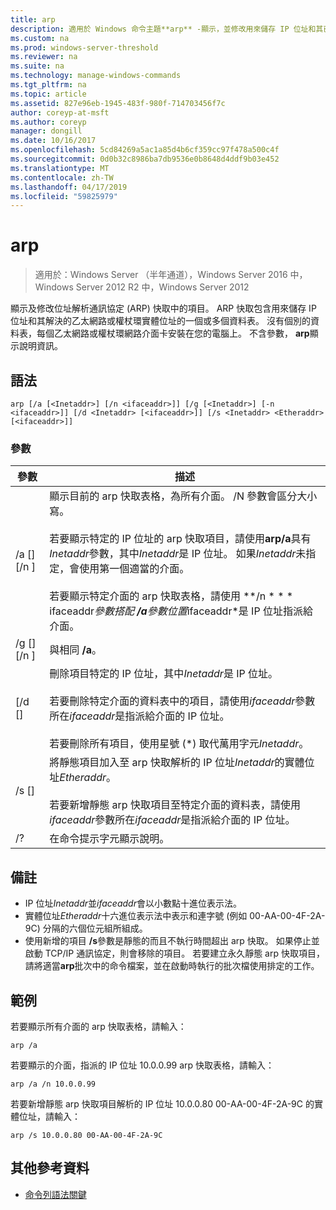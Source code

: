 ```yaml
---
title: arp
description: 適用於 Windows 命令主題**arp** -顯示，並修改用來儲存 IP 位址和其已解析的實體位址的位址解析通訊協定 (arp) 快取中的項目。
ms.custom: na
ms.prod: windows-server-threshold
ms.reviewer: na
ms.suite: na
ms.technology: manage-windows-commands
ms.tgt_pltfrm: na
ms.topic: article
ms.assetid: 827e96eb-1945-483f-980f-714703456f7c
author: coreyp-at-msft
ms.author: coreyp
manager: dongill
ms.date: 10/16/2017
ms.openlocfilehash: 5cd84269a5ac1a85d4b6cf359cc97f478a500c4f
ms.sourcegitcommit: 0d0b32c8986ba7db9536e0b8648d4ddf9b03e452
ms.translationtype: MT
ms.contentlocale: zh-TW
ms.lasthandoff: 04/17/2019
ms.locfileid: "59825979"
---
```

# <a name="arp"></a>arp

>適用於：Windows Server （半年通道），Windows Server 2016 中，Windows Server 2012 R2 中，Windows Server 2012

顯示及修改位址解析通訊協定 (ARP) 快取中的項目。 ARP 快取包含用來儲存 IP 位址和其解決的乙太網路或權杖環實體位址的一個或多個資料表。 沒有個別的資料表，每個乙太網路或權杖環網路介面卡安裝在您的電腦上。 不含參數， **arp**顯示說明資訊。
## <a name="syntax"></a>語法
```
arp [/a [<Inetaddr>] [/n <ifaceaddr>]] [/g [<Inetaddr>] [-n <ifaceaddr>]] [/d <Inetaddr> [<ifaceaddr>]] [/s <Inetaddr> <Etheraddr> [<ifaceaddr>]]
```
### <a name="parameters"></a>參數
|參數|描述|
|-------|--------|
|/a [<Inetaddr>] [/n <ifaceaddr>]|顯示目前的 arp 快取表格，為所有介面。 /N 參數會區分大小寫。<br /><br />若要顯示特定的 IP 位址的 arp 快取項目，請使用**arp/a**具有*Inetaddr*參數，其中*Inetaddr*是 IP 位址。 如果*Inetaddr*未指定，會使用第一個適當的介面。<br /><br />若要顯示特定介面的 arp 快取表格，請使用 **/n * * * ifaceaddr*參數搭配 **/a**參數位置*ifaceaddr*是 IP 位址指派給介面。|
|/g [<Inetaddr>] [/n <ifaceaddr>]|與相同 **/a**。|
|[/d <Inetaddr> [<ifaceaddr>]|刪除項目特定的 IP 位址，其中*Inetaddr*是 IP 位址。<br /><br />若要刪除特定介面的資料表中的項目，請使用*ifaceaddr*參數所在*ifaceaddr*是指派給介面的 IP 位址。<br /><br />若要刪除所有項目，使用星號 (\*) 取代萬用字元*Inetaddr*。|
|/s <Inetaddr> <Etheraddr> [<ifaceaddr>]|將靜態項目加入至 arp 快取解析的 IP 位址*Inetaddr*的實體位址*Etheraddr*。<br /><br />若要新增靜態 arp 快取項目至特定介面的資料表，請使用*ifaceaddr*參數所在*ifaceaddr*是指派給介面的 IP 位址。|
|/?|在命令提示字元顯示說明。|
## <a name="remarks"></a>備註
-   IP 位址*Inetaddr*並*ifaceaddr*會以小數點十進位表示法。
-   實體位址*Etheraddr*十六進位表示法中表示和連字號 (例如 00-AA-00-4F-2A-9C) 分隔的六個位元組所組成。
-   使用新增的項目 **/s**參數是靜態的而且不執行時間超出 arp 快取。 如果停止並啟動 TCP/IP 通訊協定，則會移除的項目。 若要建立永久靜態 arp 快取項目，請將適當**arp**批次中的命令檔案，並在啟動時執行的批次檔使用排定的工作。
## <a name="BKMK_Examples"></a>範例
若要顯示所有介面的 arp 快取表格，請輸入：
```
arp /a
```
若要顯示的介面，指派的 IP 位址 10.0.0.99 arp 快取表格，請輸入：
```
arp /a /n 10.0.0.99
```
若要新增靜態 arp 快取項目解析的 IP 位址 10.0.0.80 00-AA-00-4F-2A-9C 的實體位址，請輸入：
```
arp /s 10.0.0.80 00-AA-00-4F-2A-9C 
```
## <a name="additional-references"></a>其他參考資料
-   [命令列語法關鍵](command-line-syntax-key.md)

